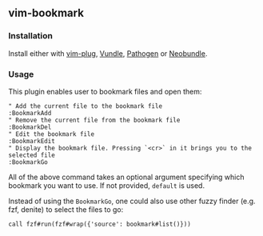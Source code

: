 ## vim-bookmark

### Installation
Install either with [vim-plug](https://github.com/junegunn/vim-plug), [Vundle](https://github.com/gmarik/vundle), [Pathogen](https://github.com/tpope/vim-pathogen) or [Neobundle](https://github.com/Shougo/neobundle.vim).

### Usage
This plugin enables user to bookmark files and open them:
```viml
" Add the current file to the bookmark file
:BookmarkAdd
" Remove the current file from the bookmark file
:BookmarkDel
" Edit the bookmark file
:BookmarkEdit
" Display the bookmark file. Pressing `<cr>` in it brings you to the selected file
:BookmarkGo
```
All of the above command takes an optional argument specifying which bookmark you want to use. If not provided, `default` is used.


Instead of using the `BookmarkGo`, one could also use other fuzzy finder (e.g.
fzf, denite) to select the files to go:
```viml
call fzf#run(fzf#wrap({'source': bookmark#list()}))
```
